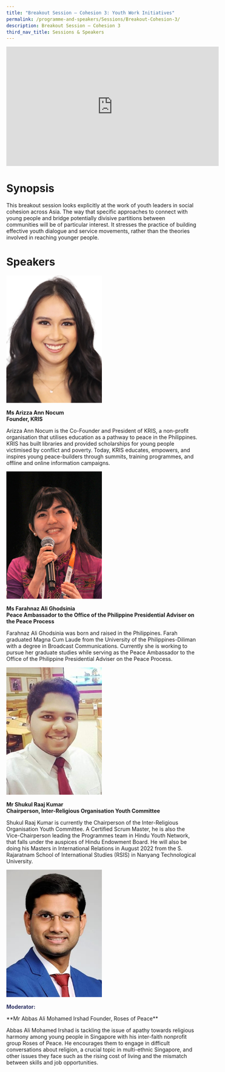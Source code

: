 ```yaml
---
title: "Breakout Session – Cohesion 3: Youth Work Initiatives"
permalink: /programme-and-speakers/Sessions/Breakout-Cohesion-3/
description: Breakout Session – Cohesion 3
third_nav_title: Sessions & Speakers
---
```



<div class="bp-youtube">

<iframe width="560" height="315" src="https://www.youtube.com/embed/sRpsZBDwWNI" title="YouTube video player" frameborder="0" allow="accelerometer; autoplay; clipboard-write; encrypted-media; gyroscope; picture-in-picture" allowfullscreen></iframe>

</div>

# Synopsis
This breakout session looks explicitly at the work of youth leaders in social cohesion across Asia. The way that specific approaches to connect with young people and bridge potentially divisive partitions between communities will be of particular interest. It stresses the practice of building effective youth dialogue and service movements, rather than the theories involved in reaching younger people.
# Speakers
<img src="/images/Arizza%20Nocum.png"
     style="width:50%" />

**Ms Arizza Ann Nocum  
Founder, KRIS**

Arizza Ann Nocum is the Co-Founder and President of KRIS, a non-profit organisation that utilises education as a pathway to peace in the Philippines. KRIS has built libraries and provided scholarships for young people victimised by conflict and poverty. Today, KRIS educates, empowers, and inspires young peace-builders through summits, training programmes, and offline and online information campaigns.

<img src="/images/Farahnaz.jpg"
     style="width:50%" />

**Ms Farahnaz Ali Ghodsinia  
Peace Ambassador to the Office of the Philippine Presidential Adviser on the Peace Process**

Farahnaz Ali Ghodsinia was born and raised in the Philippines. Farah graduated Magna Cum Laude from the University of the Philippines-Diliman with a degree in Broadcast Communications. Currently she is working to pursue her graduate studies while serving as the Peace Ambassador to the Office of the Philippine Presidential Adviser on the Peace Process.

<img src="/images/Shukul%20Raaj%20Kumar.jpg"
     style="width:50%" />

**Mr Shukul Raaj Kumar  
Chairperson, Inter-Religious Organisation Youth Committee**
   
Shukul Raaj Kumar is currently the Chairperson of the Inter-Religious Organisation Youth Committee. A Certified Scrum Master, he is also the Vice-Chairperson leading the Programmes team in Hindu Youth Network, that falls under the auspices of Hindu Endowment Board. He will also be doing his Masters in International Relations in August 2022 from the S. Rajaratnam School of International Studies (RSIS) in Nanyang Technological University.

<img src="/images/Irshad.jpg"
     style="width:50%" />

<p style="color:#2B3062"><b>Moderator:</b></p>**Mr Abbas Ali Mohamed Irshad  
Founder, Roses of Peace**

Abbas Ali Mohamed Irshad is tackling the issue of apathy towards religious harmony among young people in Singapore with his inter-faith nonprofit group Roses of Peace. He encourages them to engage in difficult conversations about religion, a crucial topic in multi-ethnic Singapore, and other issues they face such as the rising cost of living and the mismatch between skills and job opportunities.